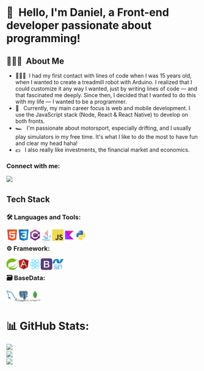 <h1>👋 &nbsp;Hello, I'm Daniel, a Front-end developer passionate about programming!</h1>

<h2> 👨🏻‍💻 &nbsp;About Me </h2>

- 👨🏻‍💻 &nbsp;I had my first contact with lines of code when I was 15 years old, when I wanted to create a treadmill robot with Arduino. I realized that I could customize it any way I wanted, just by writing lines of code — and that fascinated me deeply. Since then, I decided that I wanted to do this with my life — I wanted to be a programmer.
- 🚀 &nbsp; Currently, my main career focus is web and mobile development. I use the JavaScript stack (Node, React & React Native) to develop on both fronts.
- 🏎 &nbsp; I'm passionate about motorsport, especially drifting, and I usually play simulators in my free time. It's what I like to do the most to have fun and clear my head haha!
- 💵 &nbsp; I also really like investments, the financial market and economics.

 ### Connect with me:

[<img src="https://img.shields.io/badge/-LinkedIn-%230077B5?style=for-the-badge&logo=linkedin&logoColor=white" target="_blank">][linkedin]

##  Tech Stack

### 🛠 Languages and Tools:
<div>
  <img align="left" alt="HTML5" height="30" width="30" src="https://raw.githubusercontent.com/devicons/devicon/master/icons/html5/html5-original.svg" />
  <img align="left" alt="CSS3" height="30" width="30" src="https://raw.githubusercontent.com/devicons/devicon/master/icons/css3/css3-original.svg" />
  <img align="left" alt="CSharp" height="30" width="30" src="https://raw.githubusercontent.com/devicons/devicon/master/icons/csharp/csharp-original.svg" />
  <img align="left" alt="Java" height="30" width="30" src="https://raw.githubusercontent.com/devicons/devicon/master/icons/java/java-original.svg" />
  <img align="left" alt="JavaScript" height="30" width="30" src="https://raw.githubusercontent.com/github/explore/80688e429a7d4ef2fca1e82350fe8e3517d3494d/topics/javascript/javascript.png" />
  <img align="left" alt="kotlin" height="30" width="30px" src="https://github.com/devicons/devicon/blob/master/icons/kotlin/kotlin-original.svg" />
  <img align="left" alt="Python" height="30" width="30" src="https://raw.githubusercontent.com/devicons/devicon/master/icons/python/python-original.svg" />
</div>

<br/>

### ⚙️ Framework:
<div>
  <img align="left" alt="SpringBoot" height="30" width="30" src="https://github.com/devicons/devicon/blob/master/icons/spring/spring-original.svg" />
  <img align="left" alt="Angular" height="30" width="30" src="https://github.com/devicons/devicon/blob/master/icons/angularjs/angularjs-original.svg" />
  <img align="left" alt="React" height="30" width="30" src="https://raw.githubusercontent.com/devicons/devicon/master/icons/react/react-original.svg" />
  <img align="left" alt="BootStrap" height="30" width="30" src="https://raw.githubusercontent.com/github/explore/80688e429a7d4ef2fca1e82350fe8e3517d3494d/topics/bootstrap/bootstrap.png" />
  <img align="left" alt=".Net" height="30" width="30" src="https://github.com/devicons/devicon/blob/master/icons/dot-net/dot-net-plain-wordmark.svg" />
</div>

<br/>

### 🗃 BaseData:
<div>
  <img align="left" alt="Mysql" height="30" width="30" src="https://github.com/devicons/devicon/blob/master/icons/mysql/mysql-original.svg" />
  <img align="left" alt="Postgresql" height="30" width="30" src="https://github.com/devicons/devicon/blob/master/icons/postgresql/postgresql-original-wordmark.svg" />
  <img align="left" alt="MongoDB" height="30" width="30" src="https://github.com/devicons/devicon/blob/master/icons/mongodb/mongodb-original-wordmark.svg" />
</div>

<br/>
<br/>

# 📊 GitHub Stats:
![](https://github-readme-stats.vercel.app/api?username=&theme=dracula&hide_border=false&include_all_commits=true&count_private=false)<br/>
![](https://github-readme-streak-stats.herokuapp.com/?user=daniellimadev&theme=dracula&hide_border=false)<br/>
![](https://github-readme-stats.vercel.app/api/top-langs/?username=daniellimadev&theme=dracula&hide_border=false&include_all_commits=true&count_private=false&layout=compact)


[linkedin]: https://www.linkedin.com/in/danielpereiralima/


  
